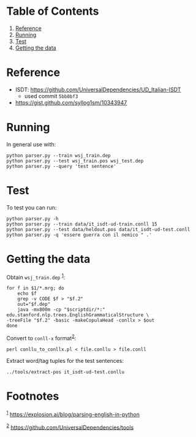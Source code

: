 
# Table of Contents

1.  [Reference](#org6922805)
2.  [Running](#org2d83da5)
3.  [Test](#orgab9f375)
4.  [Getting the data](#org9bdb527)



<a id="org6922805"></a>

# Reference

-   ISDT: <https://github.com/UniversalDependencies/UD_Italian-ISDT>
    -   used commit `5bb0bf3`
-   <https://gist.github.com/syllog1sm/10343947>


<a id="org2d83da5"></a>

# Running

In general use with:

    python parser.py --train wsj_train.dep
    python parser.py --test wsj_train.pos wsj_test.dep
    python parser.py --query 'test sentence'


<a id="orgab9f375"></a>

# Test

To test you can run:

    python parser.py -h
    python parser.py --train data/it_isdt-ud-train.conll 15
    python parser.py --test data/heldout.pos data/it_isdt-ud-test.conll
    python parser.py -q 'essere guerra con il nemico " .'


<a id="org9bdb527"></a>

# Getting the data

Obtain `wsj_train.dep` <sup><a id="fnr.1" class="footref" href="#fn.1" role="doc-backlink">1</a></sup>:

    for f in $1/*.mrg; do
        echo $f
        grep -v CODE $f > "$f.2"
        out="$f.dep"
        java -mx800m -cp "$scriptdir/*:" edu.stanford.nlp.trees.EnglishGrammaticalStructure \
    -treeFile "$f.2" -basic -makeCopulaHead -conllx > $out
    done

Convert to `conll-x` format<sup><a id="fnr.2" class="footref" href="#fn.2" role="doc-backlink">2</a></sup>:

    perl conllu_to_conllx.pl < file.conllu > file.conll

Extract word/tag tuples for the test sentences:

    ../tools/extract-pos it_isdt-ud-test.conllu


# Footnotes

<sup><a id="fn.1" href="#fnr.1">1</a></sup> <https://explosion.ai/blog/parsing-english-in-python>

<sup><a id="fn.2" href="#fnr.2">2</a></sup> <https://github.com/UniversalDependencies/tools>
